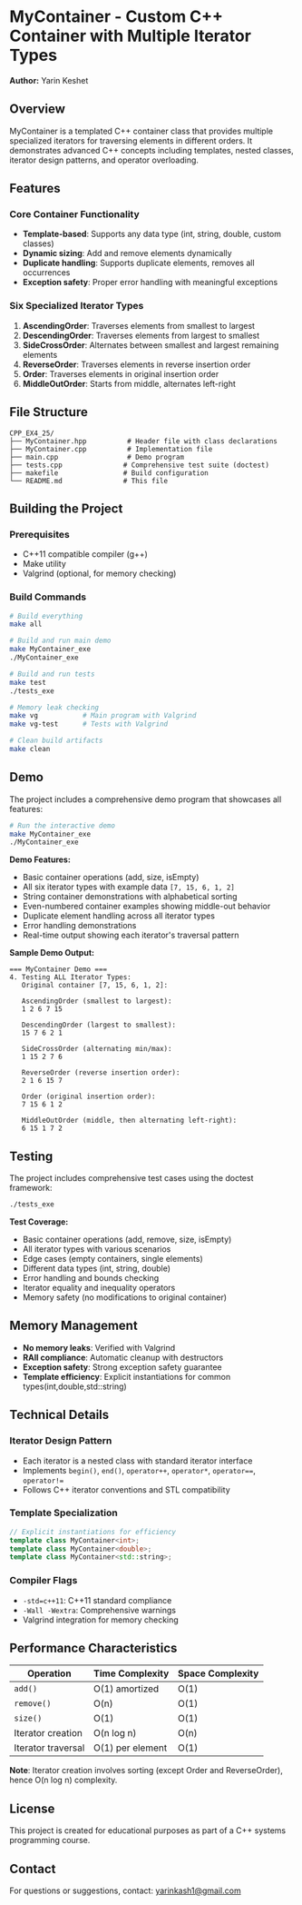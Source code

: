 # MyContainer - Custom C++ Container with Multiple Iterator Types

**Author:** Yarin Keshet

## Overview

MyContainer is a templated C++ container class that provides multiple specialized iterators for traversing elements in different orders. It demonstrates advanced C++ concepts including templates, nested classes, iterator design patterns, and operator overloading.

## Features

### Core Container Functionality
- **Template-based**: Supports any data type (int, string, double, custom classes)
- **Dynamic sizing**: Add and remove elements dynamically
- **Duplicate handling**: Supports duplicate elements, removes all occurrences
- **Exception safety**: Proper error handling with meaningful exceptions

### Six Specialized Iterator Types

1. **AscendingOrder**: Traverses elements from smallest to largest
2. **DescendingOrder**: Traverses elements from largest to smallest  
3. **SideCrossOrder**: Alternates between smallest and largest remaining elements
4. **ReverseOrder**: Traverses elements in reverse insertion order
5. **Order**: Traverses elements in original insertion order
6. **MiddleOutOrder**: Starts from middle, alternates left-right

## File Structure

```
CPP_EX4_25/
├── MyContainer.hpp          # Header file with class declarations
├── MyContainer.cpp          # Implementation file
├── main.cpp                 # Demo program
├── tests.cpp               # Comprehensive test suite (doctest)
├── makefile                # Build configuration
└── README.md               # This file
```

## Building the Project

### Prerequisites
- C++11 compatible compiler (g++)
- Make utility
- Valgrind (optional, for memory checking)

### Build Commands

```bash
# Build everything
make all

# Build and run main demo
make MyContainer_exe
./MyContainer_exe

# Build and run tests
make test
./tests_exe

# Memory leak checking
make vg           # Main program with Valgrind
make vg-test      # Tests with Valgrind

# Clean build artifacts
make clean
```

## Demo

The project includes a comprehensive demo program that showcases all features:

```bash
# Run the interactive demo
make MyContainer_exe
./MyContainer_exe
```

**Demo Features:**
- Basic container operations (add, size, isEmpty)
- All six iterator types with example data `[7, 15, 6, 1, 2]`
- String container demonstrations with alphabetical sorting
- Even-numbered container examples showing middle-out behavior
- Duplicate element handling across all iterator types
- Error handling demonstrations
- Real-time output showing each iterator's traversal pattern

**Sample Demo Output:**
```
=== MyContainer Demo ===
4. Testing ALL Iterator Types:
   Original container [7, 15, 6, 1, 2]:

   AscendingOrder (smallest to largest):
   1 2 6 7 15 

   DescendingOrder (largest to smallest):
   15 7 6 2 1 

   SideCrossOrder (alternating min/max):
   1 15 2 7 6 

   ReverseOrder (reverse insertion order):
   2 1 6 15 7 

   Order (original insertion order):
   7 15 6 1 2 

   MiddleOutOrder (middle, then alternating left-right):
   6 15 1 7 2 
```

## Testing

The project includes comprehensive test cases using the doctest framework:

```bash
./tests_exe
```

**Test Coverage:**
- Basic container operations (add, remove, size, isEmpty)
- All iterator types with various scenarios
- Edge cases (empty containers, single elements)
- Different data types (int, string, double)
- Error handling and bounds checking
- Iterator equality and inequality operators
- Memory safety (no modifications to original container)

## Memory Management

- **No memory leaks**: Verified with Valgrind
- **RAII compliance**: Automatic cleanup with destructors
- **Exception safety**: Strong exception safety guarantee
- **Template efficiency**: Explicit instantiations for common types(int,double,std::string)

## Technical Details

### Iterator Design Pattern
- Each iterator is a nested class with standard iterator interface
- Implements `begin()`, `end()`, `operator++`, `operator*`, `operator==`, `operator!=`
- Follows C++ iterator conventions and STL compatibility

### Template Specialization
```cpp
// Explicit instantiations for efficiency
template class MyContainer<int>;
template class MyContainer<double>;
template class MyContainer<std::string>;
```

### Compiler Flags
- `-std=c++11`: C++11 standard compliance
- `-Wall -Wextra`: Comprehensive warnings
- Valgrind integration for memory checking

## Performance Characteristics

| Operation          | Time Complexity  | Space Complexity  |
|--------------------|------------------|-------------------|
| `add()`            | O(1) amortized   | O(1)              |
| `remove()`         | O(n)             | O(1)              |
| `size()`           | O(1)             | O(1)              |
| Iterator creation  | O(n log n)       | O(n)              |
| Iterator traversal | O(1) per element | O(1)              |

**Note**: Iterator creation involves sorting (except Order and ReverseOrder), hence O(n log n) complexity.

## License

This project is created for educational purposes as part of a C++ systems programming course.

## Contact

For questions or suggestions, contact: yarinkash1@gmail.com